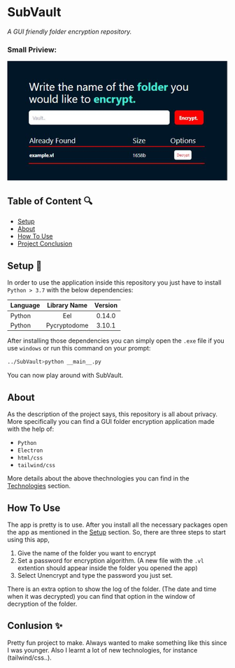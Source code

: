 # SubVault

*A GUI friendly folder encryption repository.*

### Small Priview:

![preview](https://github.com/alexandros44/SubVault/blob/main/preview.jpg)

## Table of Content 🔍

- [Setup](#setup)
- [About](#about)
- [How To Use](#how-to-use)
- [Project Conclusion](#conlusion)

## Setup 🔨

In order to use the application inside this repository you just have to install `Python > 3.7` with the below dependencies:

| Language      | Library Name  | Version                   |
| ------------- |:-------------:|:-------------------------:|
| Python        | Eel           | 0.14.0                    |
| Python        | Pycryptodome  | 3.10.1                    |

After installing those dependencies you can simply open the `.exe` file if you use `windows` or run this command on your prompt:

```bash
../SubVault>python __main__.py
```

You can now play around with SubVault.

## About 

As the description of the project says, this repository is all about privacy. More specifically you can find a GUI folder encryption application made with the help of:
- `Python`
- `Electron`
- `html/css`
- `tailwind/css`

More details about the above thechnologies you can find in the [Technologies](#technologies) section.

## How To Use

The app is pretty is to use. After you install all the necessary packages open the app as mentioned in the [Setup](#setup) section.
So, there are three steps to start using this app,

1. Give the name of the folder you want to encrypt
2. Set a password for encryption algorithm. (A new file with the `.vl` extention should appear inside the folder you opened the app)
3. Select Unencrypt and type the password you just set.

There is an extra option to show the log of the folder. (The date and time when it was decrypted) you can find that option in the window of decryption of the folder.

## Conlusion ✨

Pretty fun project to make. Always wanted to make something like this since I was younger. Also I learnt a lot of new technologies, for instance (tailwind/css..).
